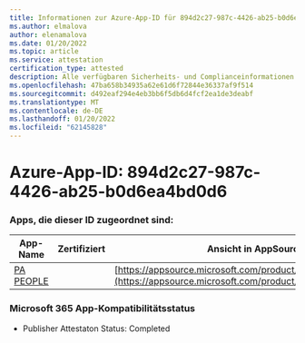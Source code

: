 ```yaml
---
title: Informationen zur Azure-App-ID für 894d2c27-987c-4426-ab25-b0d6ea4bd0d6
ms.author: elmalova
author: elenamalova
ms.date: 01/20/2022
ms.topic: article
ms.service: attestation
certification_type: attested
description: Alle verfügbaren Sicherheits- und Complianceinformationen für 894d2c27-987c-4426-ab25-b0d6ea4bd0d6.
ms.openlocfilehash: 47ba658b34935a62e61d6f72844e36337af9f514
ms.sourcegitcommit: d492eaf294e4eb3bb6f5db6d4fcf2ea1de3deabf
ms.translationtype: MT
ms.contentlocale: de-DE
ms.lasthandoff: 01/20/2022
ms.locfileid: "62145828"
---
```

# <a name="azure-app-id-894d2c27-987c-4426-ab25-b0d6ea4bd0d6"></a>Azure-App-ID: 894d2c27-987c-4426-ab25-b0d6ea4bd0d6


### <a name="apps-associated-with-this-id"></a>Apps, die dieser ID zugeordnet sind:
| **App-Name** | **Zertifiziert** | **Ansicht in AppSource** |
|--------------|---------------|-----------------------|
| [PA PEOPLE](https://docs.microsoft.com/microsoft-365-app-certification/forward/WA200002948) |  | [https://appsource.microsoft.com/product/office/WA200002948](https://appsource.microsoft.com/product/office/WA200002948) |

### <a name="microsoft-365-app-compliance-status"></a>Microsoft 365 App-Kompatibilitätsstatus
- Publisher Attestaton Status: Completed
